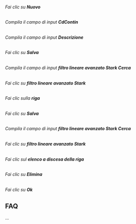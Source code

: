 ###### Fai clic su **Nuovo**  

###### Compila il campo di input **CdContin**  

###### Compila il campo di input **Descrizione**  

###### Fai clic su **Salva**  

###### Compila il campo di input **filtro lineare avanzato Stark Cerca**  

###### Fai clic su **filtro lineare avanzato Stark**  

###### Fai clic sulla **riga**  

###### Fai clic su **Salva**  

###### Compila il campo di input **filtro lineare avanzato Stark Cerca**  

###### Fai clic su **filtro lineare avanzato Stark**  

###### Fai clic sul **elenco a discesa della riga**  

###### Fai clic su **Elimina**  

###### Fai clic su **Ok**  

FAQ
---

...